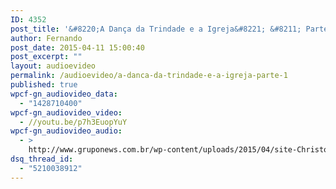 ```yaml
---
ID: 4352
post_title: '&#8220;A Dança da Trindade e a Igreja&#8221; &#8211; Parte 1'
author: Fernando
post_date: 2015-04-11 15:00:40
post_excerpt: ""
layout: audioevideo
permalink: /audioevideo/a-danca-da-trindade-e-a-igreja-parte-1
published: true
wpcf-gn_audiovideo_data:
  - "1428710400"
wpcf-gn_audiovideo_video:
  - //youtu.be/p7h3EuopYuY
wpcf-gn_audiovideo_audio:
  - >
    http://www.gruponews.com.br/wp-content/uploads/2015/04/site-Christopher-pt1.mp3
dsq_thread_id:
  - "5210038912"
---
```

